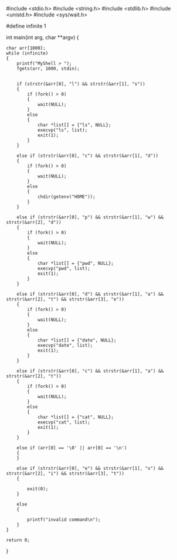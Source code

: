 #include <stdio.h>
#include <string.h>
#include <stdlib.h>
#include <unistd.h>
#include <sys/wait.h>

#define infinite 1

int main(int arg, char **argv)
{

    char arr[1000];
    while (infinite)
    {
        printf("MyShell > ");
        fgets(arr, 1000, stdin);
        

        if (strstr(&arr[0], "l") && strstr(&arr[1], "s"))
        {
            if (fork() > 0)
            {
                wait(NULL);
            }
            else
            {
                char *list[] = {"ls", NULL};
                execvp("ls", list);
                exit(1);
            }
        }

        else if (strstr(&arr[0], "c") && strstr(&arr[1], "d"))
        {
            if (fork() > 0)
            {
                wait(NULL);
            }
            else
            {
                chdir(getenv("HOME"));
            }
        }

        else if (strstr(&arr[0], "p") && strstr(&arr[1], "w") && strstr(&arr[2], "d"))
        {
            if (fork() > 0)
            {
                wait(NULL);
            }
            else
            {
                char *list[] = {"pwd", NULL};
                execvp("pwd", list);
                exit(1);
            }
        }

        else if (strstr(&arr[0], "d") && strstr(&arr[1], "a") && strstr(&arr[2], "t") && strstr(&arr[3], "e"))
        {
            if (fork() > 0)
            {
                wait(NULL);
            }
            else
            {
                char *list[] = {"date", NULL};
                execvp("date", list);
                exit(1);
            }
        }

        else if (strstr(&arr[0], "c") && strstr(&arr[1], "a") && strstr(&arr[2], "t"))
        {
            if (fork() > 0)
            {
                wait(NULL);
            }
            else
            {
                char *list[] = {"cat", NULL};
                execvp("cat", list);
                exit(1);
            }
        }

        else if (arr[0] == '\0' || arr[0] == '\n')
        {
        }

        else if (strstr(&arr[0], "e") && strstr(&arr[1], "x") && strstr(&arr[2], "i") && strstr(&arr[3], "t"))
        {

            exit(0);
        }

        else
        {

            printf("invalid command\n");
        }
    }

    return 0;
}
